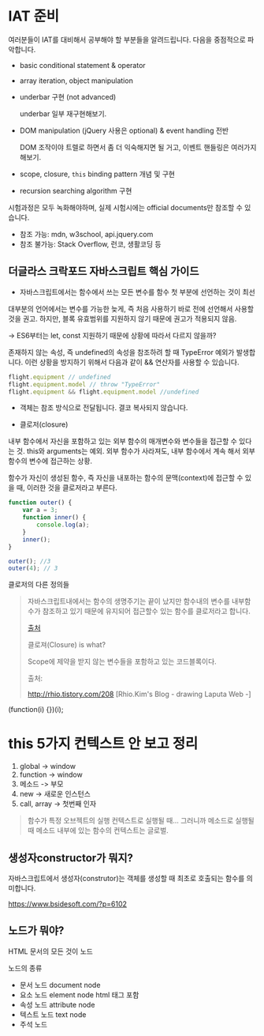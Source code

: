 # IAT 준비

여러분들이 IAT를 대비해서 공부해야 할 부분들을 알려드립니다.
다음을 중점적으로 파악합니다.

- basic conditional statement & operator

- array iteration, object manipulation

- underbar 구현 (not advanced)

  underbar 일부 재구현해보기.

- DOM manipulation (jQuery 사용은 optional) & event handling 전반

  DOM 조작이야 트렐로 하면서 좀 더 익숙해지면 될 거고, 이벤트 핸들링은 여러가지 해보기.

- scope, closure, `this` binding pattern 개념 및 구현

- recursion searching algorithm 구현



시험과정은 모두 녹화해야하며, 실제 시험시에는 official documents만 참조할 수 있습니다.

- 참조 가능: mdn, w3school, api.jquery.com
- 참조 불가능: Stack Overflow, 런코, 생활코딩 등



## 더글라스 크락포드 자바스크립트 핵심 가이드

- 자바스크립트에서는 함수에서 쓰는 모든 변수를 함수 첫 부분에 선언하는 것이 최선

대부분의 언어에서는 변수를 가능한 늦게, 즉 처음 사용하기 바로 전에 선언해서 사용할 것을 권고. 하지만, 블록 유효범위를 지원하지 않기 때문에 권고가 적용되지 않음. 

-> ES6부터는 let, const 지원하기 때문에 상황에 따라서 다르지 않을까?



존재하지 않는 속성, 즉 undefined의 속성을 참조하려 할 때 TypeError 예외가 발생합니다. 이런 상황을 방지하기 위해서 다음과 같이 && 연산자를 사용할 수 있습니다.

```javascript
flight.equipment // undefined
flight.equipment.model // throw "TypeError"
flight.equipment && flight.equipment.model //undefined
```

- 객체는 참조 방식으로 전달됩니다. 결코 복사되지 않습니다.



- 클로저(closure)

내부 함수에서 자신을 포함하고 있는 외부 함수의 매개변수와 변수들을 접근할 수 있다는 것. this와 arguments는 예외. 외부 함수가 사라져도, 내부 함수에서 계속 해서 외부 함수의 변수에 접근하는 상황.

함수가 자신이 생성된 함수, 즉 자신을 내포하는 함수의 문맥(context)에 접근할 수 있을 때, 이러한 것을 클로저라고 부른다.

```javascript
function outer() {
    var a = 3;
    function inner() {
        console.log(a);
    }
    inner();
}

outer(); //3
outer(4); // 3
```

클로저의 다른 정의들

> 자바스크립트내에서는 함수의 생명주기는 끝이 났지만 함수내의 변수를 내부함수가 참조하고 있기 때문에 유지되어 접근할수 있는 함수를 클로저라고 합니다.
>
> [출처](https://blog.outsider.ne.kr/506)
>
> 클로져(Closure) is what?
>
> Scope에 제약을 받지 않는 변수들을 포함하고 있는 코드블록이다.
>
> 출처: 
>
> http://rhio.tistory.com/208  [Rhio.Kim's Blog - drawing Laputa Web -]

(function(i) {})(i);

# this 5가지 컨텍스트 안 보고 정리

1. global -> window
2. function -> window
3. 메소드 -> 부모 
4. new -> 새로운 인스턴스
5. call, array -> 첫번째 인자



> 함수가 특정 오브젝트의 실행 컨텍스트로 실행될 때... 그러니까 메소드로 실행될 때 메소드 내부에 있는 함수의 컨텍스트는 글로벌.



## 생성자constructor가 뭐지?

자바스크립트에서 생성자(construtor)는 객체를 생성할 때 최초로 호출되는 함수를 의미합니다.

https://www.bsidesoft.com/?p=6102



## 노드가 뭐야?

  HTML 문서의 모든 것이 노드

노드의 종류

- 문서 노드 document node
- 요소 노드 element node html 태그 포함
- 속성 노드 attribute node
- 텍스트 노드 text node
- 주석 노드